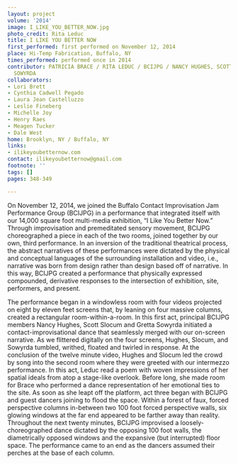 ```yaml
---
layout: project
volume: '2014'
image: I_LIKE_YOU_BETTER_NOW.jpg
photo_credit: Rita Leduc
title: I LIKE YOU BETTER NOW
first_performed: first performed on November 12, 2014
place: Hi-Temp Fabrication, Buffalo, NY
times_performed: performed once in 2014
contributor: PATRICIA BRACE / RITA LEDUC / BCIJPG / NANCY HUGHES, SCOTT SLOCUM, GRETTA
  SOWYRDA
collaborators:
- Lori Brett
- Cynthia Cadwell Pegado
- Laura Jean Castelluzzo
- Leslie Fineberg
- Michelle Joy
- Henry Raes
- Meagen Tucker
- Dale West
home: Brooklyn, NY / Buffalo, NY
links:
- ilikeyoubetternow.com
contact: ilikeyoubetternow@gmail.com
footnote: ''
tags: []
pages: 348-349

---
```


On November 12, 2014, we joined the Buffalo Contact Improvisation Jam Performance Group (BCIJPG) in a performance that integrated itself with our 14,000 square foot multi-media exhibition, “I Like You Better Now.” Through improvisation and premeditated sensory movement, BCIJPG choreographed a piece in each of the two rooms, joined together by our own, third performance. In an inversion of the traditional theatrical process, the abstract narratives of these performances were dictated by the physical and conceptual languages of the surrounding installation and video, i.e., narrative was born from design rather than design based off of narrative. In this way, BCIJPG created a performance that physically expressed compounded, derivative responses to the intersection of exhibition, site, performers, and present.

The performance began in a windowless room with four videos projected on eight by eleven feet screens that, by leaning on four massive columns, created a rectangular room-within-a-room. In this first act, principal BCIJPG members Nancy Hughes, Scott Slocum and Gretta Sowyrda initiated a contact-improvisational dance that seamlessly merged with our on-screen narrative. As we flittered digitally on the four screens, Hughes, Slocum, and Sowyrda tumbled, writhed, floated and twirled in response. At the conclusion of the twelve minute video, Hughes and Slocum led the crowd by song into the second room where they were greeted with our intermezzo performance. In this act, Leduc read a poem with woven impressions of her spatial ideals from atop a stage-like overlook. Before long, she made room for Brace who performed a dance representation of her emotional ties to the site. As soon as she leapt off the platform, act three began with BCIJPG and guest dancers joining to flood the space. Within a forest of faux, forced perspective columns in-between two 100 foot forced perspective walls, six glowing windows at the far end appeared to be farther away than reality. Throughout the next twenty minutes, BCIJPG improvised a loosely-choreographed dance dictated by the opposing 100 foot walls, the diametrically opposed windows and the expansive (but interrupted) floor space. The performance came to an end as the dancers assumed their perches at the base of each column.

